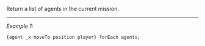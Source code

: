 Return a list of agents in the current mission.


---
*Example 1:*
```sqf
{agent _x moveTo position player} forEach agents;
```